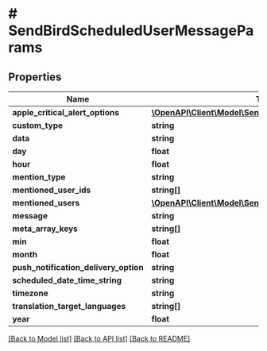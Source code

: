 # # SendBirdScheduledUserMessageParams

## Properties

Name | Type | Description | Notes
------------ | ------------- | ------------- | -------------
**apple_critical_alert_options** | [**\OpenAPI\Client\Model\SendBirdAppleCriticalAlertOptions**](SendBirdAppleCriticalAlertOptions.md) |  | [optional]
**custom_type** | **string** |  | [optional]
**data** | **string** |  | [optional]
**day** | **float** |  | [optional]
**hour** | **float** |  | [optional]
**mention_type** | **string** |  | [optional]
**mentioned_user_ids** | **string[]** |  | [optional]
**mentioned_users** | [**\OpenAPI\Client\Model\SendBirdUser[]**](SendBirdUser.md) |  | [optional]
**message** | **string** |  | [optional]
**meta_array_keys** | **string[]** |  | [optional]
**min** | **float** |  | [optional]
**month** | **float** |  | [optional]
**push_notification_delivery_option** | **string** |  | [optional]
**scheduled_date_time_string** | **string** |  | [optional]
**timezone** | **string** |  | [optional]
**translation_target_languages** | **string[]** |  | [optional]
**year** | **float** |  | [optional]

[[Back to Model list]](../../README.md#models) [[Back to API list]](../../README.md#endpoints) [[Back to README]](../../README.md)
